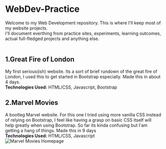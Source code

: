 # WebDev-Practice
Welcome to my Web Development repository. This is where I'll keep most of my website projects.<br>
I'll document everthing from practice sites, experiments, learning outcomes, actual full-fledged projects and anything else.<br>
<br>


## 1.Great Fire of London
My first serious(ish) website. Its a sort of brief rundown of the great fire of London, I used this to get started in Bootstrap especially. Made this in about 4 days.<br>
**Technologies Used:** HTML/CSS, Javascript, Bootstrap

## 2.Marvel Movies
A bootleg Marvel website. For this one I tried using more vanilla CSS instead of relying on Bootstrap, I feel like having a grasp on basic CSS itself will help greatly when using Bootstrap. So far its kinda confusing but I'am getting a hang of things. Made this in 9 days<br>
**Technologies Used:** HTML/CSS, Javascript<br>
![Marvel Movies Homepage](https://imgur.com/a/cALfgzZ.jpg)
